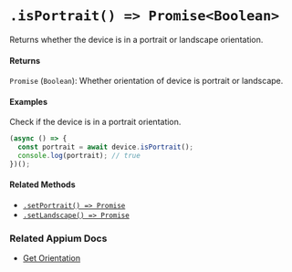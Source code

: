 # `.isPortrait() => Promise<Boolean>`

Returns whether the device is in a portrait or landscape orientation.

#### Returns

`Promise` (`Boolean`): Whether orientation of device is portrait or landscape.

#### Examples

Check if the device is in a portrait orientation.

```javascript
(async () => {
  const portrait = await device.isPortrait();
  console.log(portrait); // true
})();
```

#### Related Methods

- [`.setPortrait() => Promise`](./setPortrait.md)
- [`.setLandscape() => Promise`](./setLandscape.md)

### Related Appium Docs

- [Get Orientation](http://appium.io/docs/en/commands/session/orientation/get-orientation/)
